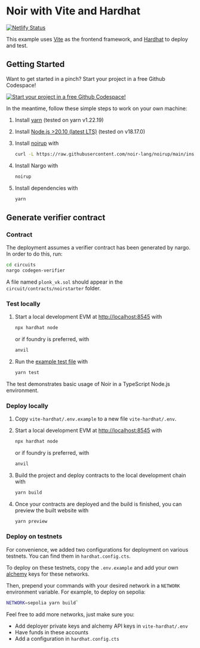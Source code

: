 # Noir with Vite and Hardhat

[![Netlify Status](https://api.netlify.com/api/v1/badges/e4bd1ebc-6be1-4ed2-8be8-18f70382ae22/deploy-status)](https://app.netlify.com/sites/noir-vite-hardhat/deploys)

This example uses [Vite](https://vite.dev/) as the frontend framework, and
[Hardhat](https://hardhat.org/) to deploy and test.

## Getting Started

Want to get started in a pinch? Start your project in a free Github Codespace!

[![Start your project in a free Github Codespace!](https://github.com/codespaces/badge.svg)](https://codespaces.new/noir-lang/noir-starter/tree/main)

In the meantime, follow these simple steps to work on your own machine:

1. Install [yarn](https://yarnpkg.com/) (tested on yarn v1.22.19)
2. Install [Node.js >20.10 (latest LTS)](https://nodejs.org/en) (tested on v18.17.0)
3. Install [noirup](https://noir-lang.org/getting_started/nargo_installation/#option-1-noirup) with

   ```bash
   curl -L https://raw.githubusercontent.com/noir-lang/noirup/main/install | bash
   ```

4. Install Nargo with

   ```bash
   noirup
   ```

5. Install dependencies with

   ```bash
   yarn
   ```

## Generate verifier contract

### Contract

The deployment assumes a verifier contract has been generated by nargo. In order to do this, run:

```bash
cd circuits
nargo codegen-verifier
```

A file named `plonk_vk.sol` should appear in the `circuit/contracts/noirstarter` folder.

### Test locally

1. Start a local development EVM at <http://localhost:8545> with

   ```bash
   npx hardhat node
   ```

   or if foundry is preferred, with

   ```bash
   anvil
   ```

2. Run the [example test file](./test/index.test.ts) with

   ```bash
   yarn test
   ```

The test demonstrates basic usage of Noir in a TypeScript Node.js environment.

### Deploy locally

1. Copy `vite-hardhat/.env.example` to a new file `vite-hardhat/.env`.

2. Start a local development EVM at <http://localhost:8545> with

   ```bash
   npx hardhat node
   ```

   or if foundry is preferred, with

   ```bash
   anvil
   ```

3. Build the project and deploy contracts to the local development chain with

   ```bash
   yarn build
   ```

4. Once your contracts are deployed and the build is finished, you can preview the built website with

   ```bash
   yarn preview
   ```

### Deploy on testnets

For convenience, we added two configurations for deployment on various testnets. You can find them in `hardhat.config.cts`.

To deploy on these testnets, copy the `.env.example` and add your own [alchemy](https://www.alchemy.com/) keys for these networks.

Then, prepend your commands with your desired network in a `NETWORK` environment variable. For example, to deploy on sepolia:

```bash
NETWORK=sepolia yarn build`
```

Feel free to add more networks, just make sure you:

- Add deployer private keys and alchemy API keys in `vite-hardhat/.env`
- Have funds in these accounts
- Add a configuration in `hardhat.config.cts`
